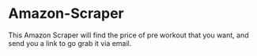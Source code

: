 # Amazon-Scraper
This Amazon Scraper will find the price of pre workout that you want, and send you a link to go grab it via email.  
